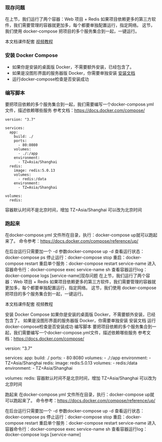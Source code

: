 ### 现存问题

在上节，我们运行了两个容器：Web 项目 + Redis
如果项目依赖更多的第三方软件，我们需要管理的容器就更加多，每个都要单独配置运行，指定网络。
这节，我们使用 docker-compose 把项目的多个服务集合到一起，一键运行。

本文档课件配套 [视频教程](https://www.bilibili.com/video/BV11L411g7U1?p=6)

### 安装 Docker Compose

- 如果你是安装的桌面版 Docker，不需要额外安装，已经包含了。
- 如果是没图形界面的服务器版 Docker，你需要单独安装 [安装文档](https://docs.docker.com/compose/install/#install-compose-on-linux-systems)
- 运行docker-compose检查是否安装成功

### 编写脚本

要把项目依赖的多个服务集合到一起，我们需要编写一个docker-compose.yml文件，描述依赖哪些服务
参考文档：https://docs.docker.com/compose/

```plain
version: "3.7"

services:
  app:
    build: ./
    ports:
      - 80:8080
    volumes:
      - ./:/app
    environment:
      - TZ=Asia/Shanghai
  redis:
    image: redis:5.0.13
    volumes:
      - redis:/data
    environment:
      - TZ=Asia/Shanghai

volumes:
  redis:
```

容器默认时间不是北京时间，增加 TZ=Asia/Shanghai 可以改为北京时间

### 跑起来

在docker-compose.yml 文件所在目录，执行：docker-compose up就可以跑起来了。
命令参考：https://docs.docker.com/compose/reference/up/

在后台运行只需要加一个 -d 参数docker-compose up -d
查看运行状态：docker-compose ps
停止运行：docker-compose stop
重启：docker-compose restart
重启单个服务：docker-compose restart service-name
进入容器命令行：docker-compose exec service-name sh
查看容器运行log：docker-compose logs [service-name]现存问题
在上节，我们运行了两个容器：Web 项目 + Redis
如果项目依赖更多的第三方软件，我们需要管理的容器就更加多，每个都要单独配置运行，指定网络。
这节，我们使用 docker-compose 把项目的多个服务集合到一起，一键运行。



本文档课件配套 视频教程



安装 Docker Compose
如果你是安装的桌面版 Docker，不需要额外安装，已经包含了。
如果是没图形界面的服务器版 Docker，你需要单独安装 安装文档
运行docker-compose检查是否安装成功
编写脚本
要把项目依赖的多个服务集合到一起，我们需要编写一个docker-compose.yml文件，描述依赖哪些服务
参考文档：https://docs.docker.com/compose/



version: "3.7"



services:
app:
build: ./
ports:
\- 80:8080
volumes:
\- ./:/app
environment:
\- TZ=Asia/Shanghai
redis:
image: redis:5.0.13
volumes:
\- redis:/data
environment:
\- TZ=Asia/Shanghai



volumes:
redis:
容器默认时间不是北京时间，增加 TZ=Asia/Shanghai 可以改为北京时间



跑起来
在docker-compose.yml 文件所在目录，执行：docker-compose up就可以跑起来了。
命令参考：https://docs.docker.com/compose/reference/up/



在后台运行只需要加一个 -d 参数docker-compose up -d
查看运行状态：docker-compose ps
停止运行：docker-compose stop
重启：docker-compose restart
重启单个服务：docker-compose restart service-name
进入容器命令行：docker-compose exec service-name sh
查看容器运行log：docker-compose logs [service-name]